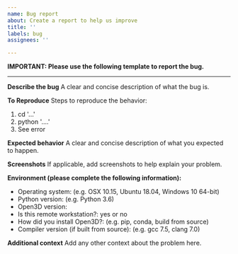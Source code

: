 ```yaml
---
name: Bug report
about: Create a report to help us improve
title: ''
labels: bug
assignees: ''

---
```


**IMPORTANT: Please use the following template to report the bug.**
_____

**Describe the bug**
A clear and concise description of what the bug is.

**To Reproduce**
Steps to reproduce the behavior:

1. cd '...'
2. python '....'
3. See error

**Expected behavior**
A clear and concise description of what you expected to happen.

**Screenshots**
If applicable, add screenshots to help explain your problem.

**Environment (please complete the following information):**

- Operating system: (e.g. OSX 10.15, Ubuntu 18.04, Windows 10 64-bit)
- Python version: (e.g. Python 3.6)
- Open3D version:
- Is this remote workstation?: yes or no
- How did you install Open3D?: (e.g. pip, conda, build from source)
- Compiler version (if built from source): (e.g. gcc 7.5, clang 7.0)

**Additional context**
Add any other context about the problem here.
